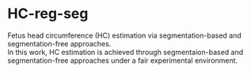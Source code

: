 # HC-reg-seg
Fetus head circumference (HC) estimation via segmentation-based and segmentation-free approaches.    
In this work, HC estimation is achieved through segmentaion-based and segmentation-free approaches under a fair experimental environment. 
